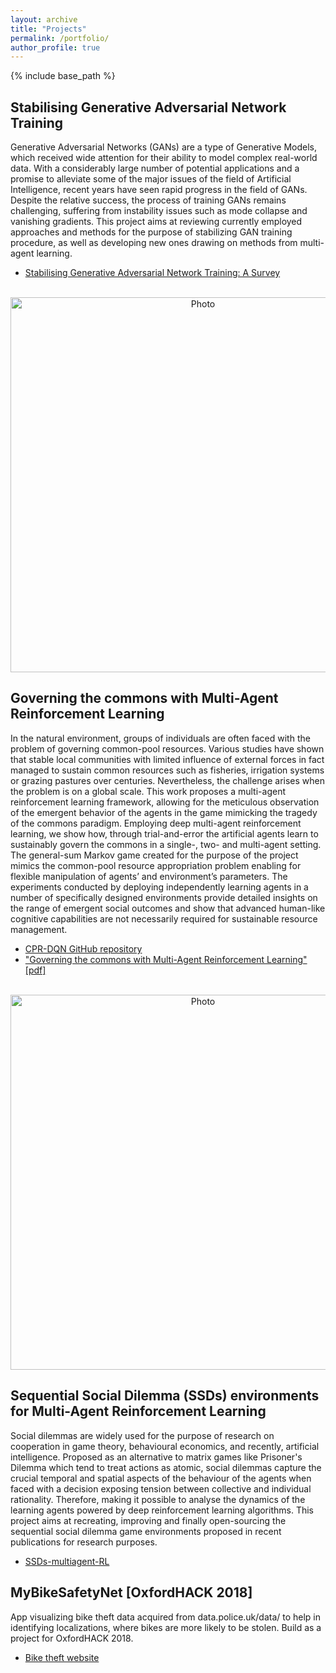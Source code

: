 ```yaml
---
layout: archive
title: "Projects"
permalink: /portfolio/
author_profile: true
---
```


{% include base_path %}

## Stabilising Generative Adversarial Network Training
Generative Adversarial Networks (GANs) are a type of Generative Models, which received wide attention for their ability to model complex real-world data. With a considerably large number of potential applications and a promise to alleviate some of the major issues of the field of Artificial Intelligence, recent years have seen rapid progress in the field of GANs. Despite the relative success, the process of training GANs remains challenging, suffering from instability issues such as mode collapse and vanishing gradients. This project aims at reviewing currently employed approaches and methods for the purpose of stabilizing GAN training procedure, as well as developing new ones drawing on methods from multi-agent learning.

* [Stabilising Generative Adversarial Network Training: A Survey](https://arxiv.org/pdf/1910.00927.pdf)

<p align="center">
  <img src="https://macwiatrak.github.io/files/gan_issues.png" alt="Photo" style="width: 600px;"/> 
</p>

## Governing the commons with Multi-Agent Reinforcement Learning
In the natural environment, groups of individuals are often faced with the problem of governing common-pool resources. Various studies have shown that stable local communities with limited influence of external forces in fact managed to sustain common resources such as fisheries, irrigation systems or grazing pastures over centuries. Nevertheless, the challenge arises when the problem is on a global scale. This work proposes a multi-agent reinforcement learning framework, allowing for the meticulous observation of the emergent behavior of the agents in the game mimicking the tragedy of the commons paradigm. Employing deep multi-agent reinforcement learning, we show how, through trial-and-error the artificial agents learn to sustainably govern the commons in a single-, two- and multi-agent setting. The general-sum Markov game created for the purpose of the project mimics the common-pool resource appropriation problem enabling for flexible manipulation of agents’ and environment’s parameters. The experiments conducted by deploying independently learning agents in a number of specifically designed environments provide detailed insights on the range of emergent social outcomes and show that advanced human-like cognitive capabilities are not necessarily required for sustainable resource management.

* [CPR-DQN GitHub repository](https://github.com/macwiatrak/cpr-dqn)
* ["Governing the commons with Multi-Agent Reinforcement Learning" [pdf]](https://github.com/macwiatrak/cpr-dqn/blob/master/governing_commons_with_MARL.pdf)

<p align="center">
  <img src="https://macwiatrak.github.io/files/gov_marl.png" alt="Photo" style="width: 600px;"/> 
</p>

## Sequential Social Dilemma (SSDs) environments for Multi-Agent Reinforcement Learning
Social dilemmas are widely used for the purpose of research on cooperation in game theory, behavioural economics, and recently, artificial intelligence. Proposed as an alternative to matrix games like Prisoner's Dilemma which tend to treat actions as atomic, social dilemmas capture the crucial temporal and spatial aspects of the behaviour of the agents when faced with a decision exposing tension between collective and individual rationality. Therefore, making it possible to analyse the dynamics of the learning agents powered by deep reinforcement learning algorithms. This project aims at recreating, improving and finally open-sourcing the sequential social dilemma game environments proposed in recent publications for research purposes.
* [SSDs-multiagent-RL](https://github.com/macwiatrak/SSDs-multiagent-RL)

## MyBikeSafetyNet [OxfordHACK 2018]
App visualizing bike theft data acquired from data.police.uk/data/ to help in identifying localizations, where bikes are more likely to be stolen. Build as a project for OxfordHACK 2018.
* [Bike theft website](https://biketheft.azurewebsites.net/)

